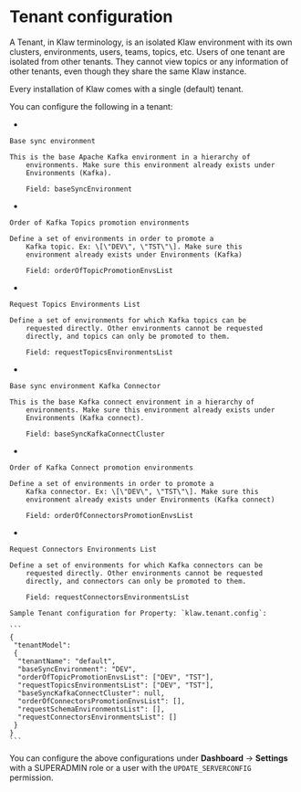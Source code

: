 # Tenant configuration

A Tenant, in Klaw terminology, is an isolated Klaw environment with its
own clusters, environments, users, teams, topics, etc. Users of one
tenant are isolated from other tenants. They cannot view topics or any
information of other tenants, even though they share the same Klaw
instance.

Every installation of Klaw comes with a single (default) tenant.

You can configure the following in a tenant:

-   

    Base sync environment

    This is the base Apache Kafka environment in a hierarchy of
        environments. Make sure this environment already exists under
        Environments (Kafka).

        Field: baseSyncEnvironment

-   

    Order of Kafka Topics promotion environments

    Define a set of environments in order to promote a
        Kafka topic. Ex: \[\"DEV\", \"TST\"\]. Make sure this
        environment already exists under Environments (Kafka)

        Field: orderOfTopicPromotionEnvsList

-   

    Request Topics Environments List

    Define a set of environments for which Kafka topics can be
        requested directly. Other environments cannot be requested
        directly, and topics can only be promoted to them.

        Field: requestTopicsEnvironmentsList

-   

    Base sync environment Kafka Connector

    This is the base Kafka connect environment in a hierarchy of
        environments. Make sure this environment already exists under
        Environments (Kafka connect).

        Field: baseSyncKafkaConnectCluster

-   

    Order of Kafka Connect promotion environments

    Define a set of environments in order to promote a
        Kafka connector. Ex: \[\"DEV\", \"TST\"\]. Make sure this
        environment already exists under Environments (Kafka connect)

        Field: orderOfConnectorsPromotionEnvsList

-   

    Request Connectors Environments List

    Define a set of environments for which Kafka connectors can be
        requested directly. Other environments cannot be requested
        directly, and connectors can only be promoted to them.

        Field: requestConnectorsEnvironmentsList

    Sample Tenant configuration for Property: `klaw.tenant.config`:
    
    ```
    {
     "tenantModel":
     {
      "tenantName": "default",
      "baseSyncEnvironment": "DEV",
      "orderOfTopicPromotionEnvsList": ["DEV", "TST"],
      "requestTopicsEnvironmentsList": ["DEV", "TST"],
      "baseSyncKafkaConnectCluster": null,
      "orderOfConnectorsPromotionEnvsList": [],
      "requestSchemaEnvironmentsList": [],
      "requestConnectorsEnvironmentsList": []
     }
    }
    ```

You can configure the above configurations under **Dashboard** -\>
**Settings** with a SUPERADMIN role or a user with the
`UPDATE_SERVERCONFIG` permission.
